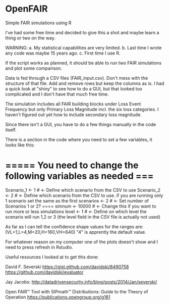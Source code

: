 # OpenFAIR
Simple FAIR simulations using R

I've had some free time and decided to give this a shot and maybe learn a thing or two on the way.

WARNING: 
a. My statistical capabilities are very limited.
b. Last time I wrote any code was maybe 15 years ago.
c. First time I use R.

If the script works as planned, it should be able to run two FAIR simulations and plot some comparison.

Data is fed through a CSV files (FAIR_input.csv). Don't mess with the structure of that file. Add and remove rows but keep the columns as is. I had a quick look at "shiny" to see how to do a GUI, but that looked too complicated and I don't have that much free time.

The simulation includes all FAIR building blocks under Loss Event Frequency but only Primary Loss Magnitude incl. the six loss categories.
I haven't figured out yet how to include secondary loss magnitude.

Since there isn't a GUI, you have to do a few things manually in the code itself.

There is a section in the code where you need to set a few variables, it looks like this:

# ===== You need to change the following variables as needed ===
Scenario_1 <- 1 # <- Define which scenario from the CSV to use
Scenario_2 <- 2 # <- Define which scenario from the CSV to use. if you are running only 1 scenario set the same as the first
scenarios <- 2 # <- Set number of Scenarios 1 or 2? ====
simnum <- 10000 # <- Change this if you want to run more or less simulations
level <- 1 # <- Define on which level the scenario will run 1,2 or 3 (the level field in the CSV file is actually not used)

As far as I can tell the confidence shape values for the ranges are: (VL=1,L=4,M=20,H=160,VH=640)
"4" is apprently the default value.

For whatever reason on my computer one of the plots doesn't show and I need to press refresh in Rstudio.

Useful resources I looked at to get this done:

David F. Severski
https://gist.github.com/davidski/8490758
https://github.com/davidski/evaluator

Jay Jacobs:
http://datadrivensecurity.info/blog/posts/2014/Jan/severski/

Open FAIR™ Tool with SIPmath™ Distributions: Guide to the Theory of Operation
https://publications.opengroup.org/g181

